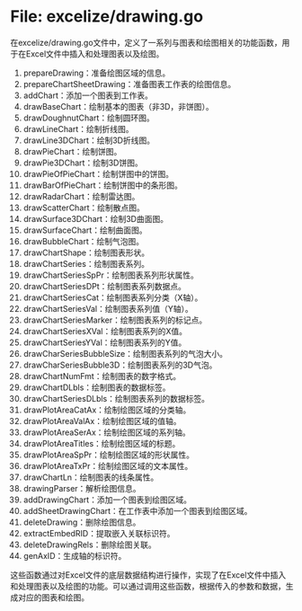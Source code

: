 # File: excelize/drawing.go

在excelize/drawing.go文件中，定义了一系列与图表和绘图相关的功能函数，用于在Excel文件中插入和处理图表以及绘图。

1. prepareDrawing：准备绘图区域的信息。
2. prepareChartSheetDrawing：准备图表工作表的绘图信息。
3. addChart：添加一个图表到工作表。
4. drawBaseChart：绘制基本的图表（非3D，非饼图）。
5. drawDoughnutChart：绘制圆环图。
6. drawLineChart：绘制折线图。
7. drawLine3DChart：绘制3D折线图。
8. drawPieChart：绘制饼图。
9. drawPie3DChart：绘制3D饼图。
10. drawPieOfPieChart：绘制饼图中的饼图。
11. drawBarOfPieChart：绘制饼图中的条形图。
12. drawRadarChart：绘制雷达图。
13. drawScatterChart：绘制散点图。
14. drawSurface3DChart：绘制3D曲面图。
15. drawSurfaceChart：绘制曲面图。
16. drawBubbleChart：绘制气泡图。
17. drawChartShape：绘制图表形状。
18. drawChartSeries：绘制图表系列。
19. drawChartSeriesSpPr：绘制图表系列形状属性。
20. drawChartSeriesDPt：绘制图表系列数据点。
21. drawChartSeriesCat：绘制图表系列分类（X轴）。
22. drawChartSeriesVal：绘制图表系列值（Y轴）。
23. drawChartSeriesMarker：绘制图表系列的标记点。
24. drawChartSeriesXVal：绘制图表系列的X值。
25. drawChartSeriesYVal：绘制图表系列的Y值。
26. drawCharSeriesBubbleSize：绘制图表系列的气泡大小。
27. drawCharSeriesBubble3D：绘制图表系列的3D气泡。
28. drawChartNumFmt：绘制图表的数字格式。
29. drawChartDLbls：绘制图表的数据标签。
30. drawChartSeriesDLbls：绘制图表系列的数据标签。
31. drawPlotAreaCatAx：绘制绘图区域的分类轴。
32. drawPlotAreaValAx：绘制绘图区域的值轴。
33. drawPlotAreaSerAx：绘制绘图区域的系列轴。
34. drawPlotAreaTitles：绘制绘图区域的标题。
35. drawPlotAreaSpPr：绘制绘图区域的形状属性。
36. drawPlotAreaTxPr：绘制绘图区域的文本属性。
37. drawChartLn：绘制图表的线条属性。
38. drawingParser：解析绘图信息。
39. addDrawingChart：添加一个图表到绘图区域。
40. addSheetDrawingChart：在工作表中添加一个图表到绘图区域。
41. deleteDrawing：删除绘图信息。
42. extractEmbedRID：提取嵌入关联标识符。
43. deleteDrawingRels：删除绘图关联。
44. genAxID：生成轴的标识符。

这些函数通过对Excel文件的底层数据结构进行操作，实现了在Excel文件中插入和处理图表以及绘图的功能。可以通过调用这些函数，根据传入的参数和数据，生成对应的图表和绘图。

